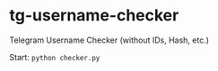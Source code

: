# tg-username-checker
Telegram Username Checker (without IDs, Hash, etc.)

Start:
``python checker.py``
